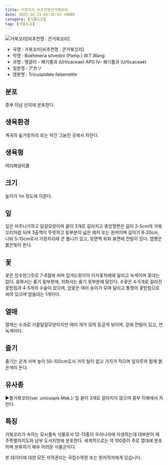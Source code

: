 ```yaml
---
title: 거북꼬리_비추천명큰거북꼬리
date: 2023-10-23 00:38:53 +0800
category: [식물도감]
tag: [식물도감]
---
```




![거북꼬리[비추천명 : 큰거북꼬리]](/fileUpload/plants/basic/Urticaceae/Boehmeria/29883/12_th2.jpg)
- 국명 : 거북꼬리[비추천명 : 큰거북꼬리]
- 학명 : Boehmeria silvestrii (Pamp.) W.T.Wang
- 과명 : 앵글러 - 쐐기풀과 (Urticaceae) APG Ⅳ- 쐐기풀과 (Urticaceae)
- 일본명 : アカソ
- 영문명 : Tricuspidate falsenettle


## 분포
중부 이남 산지에 분포한다.
## 생육환경
계곡의 숲가장자리 또는 약간 그늘진 곳에서 자란다.
## 생육형
여러해살이풀 
## 크기
높이가 1m 정도에 이른다.
## 잎
잎은 마주나기하고 달걀모양이며 끝이 3개로 갈라지고 중앙열편은 길이 2-5cm의 거북꼬리처럼 되며 3출맥이 뚜렷하고 밑부분이 넓은 예저 또는 원저이며 길이가 8-20cm, 나비 5-15cm로서 가장자리에 큰 톱니가 있고, 뒷면맥 위와 표면에 잔털이 있다. 엽병은 붉은빛이 돈다.
## 꽃
꽃은 암수한그루로 7-8월에 피며 잎겨드랑이의 이삭꽃차례에 달리고 녹색이며 꽃대는 없다. 웅화서는 줄기 밑부분에, 자화서는 줄기 윗부분에 달린다. 수꽃은 4-5개로 갈라진 꽃받침과 4-5개의 수술이 있으며, 암꽃은 여러 송이가 모여 달리고 통형의 꽃받침으로 싸여 있으며 암술대는 1개이다.
## 열매
열매는 수과로 거꿀달걀모양이지만 여러 개가 모여 둥글게 보이며, 겉에 잔털이 있고, 연녹색이다.
## 줄기
줄기는 곧게 서며 높이 50-100cm로서 거의 털이 없고 가지가 적으며 잎자루와 함께 붉은색이 돈다.
## 유사종
▶풀거북꼬리(var. unicuspis Mak.): 잎 끝이 3개로 갈라지지 않으며 중부 이북에서 자란다.
## 특징
거북꼬리가 속하는 모시풀속 식물로서 12-13종이 우리나라에 자생하는데 대부분이 제주특별자치도와 남부 도서지방에 분포한다.  세계적으로는 약 100종이 주로 열대에 분포하며 분류하기 매우 어려운 식물군이다.






본 데이터에 대한 모든 저작권리는 국립수목원 또는 원저작자에게 있습니다.
